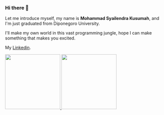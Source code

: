 ### Hi there 👋

Let me introduce myself, my name is **Mohammad Syailendra Kusumah**, and I'm just graduated from Diponegoro University.

I'll make my own world in this vast programming jungle, hope I can make something that makes you excited.

My [Linkedin](https://www.linkedin.com/in/syailendra/).

<p align="left">
<a href="https://github.com/SyailendraK">
  <img height="180em" src="https://github-readme-stats-eight-theta.vercel.app/api?username=SyailendraK&show_icons=true&theme=algolia&include_all_commits=true&count_private=true"/>
  <img height="180em" src="https://github-readme-stats-eight-theta.vercel.app/api/top-langs/?username=SyailendraK&layout=compact&langs_count=8&theme=algolia"/>
</a>
</p>
<!--
**SyailendraK/SyailendraK** is a ✨ _special_ ✨ repository because its `README.md` (this file) appears on your GitHub profile.

Here are some ideas to get you started:

- 🔭 I’m currently working on ...
- 🌱 I’m currently learning ...
- 👯 I’m looking to collaborate on ...
- 🤔 I’m looking for help with ...
- 💬 Ask me about ...
- 📫 How to reach me: ...
- 😄 Pronouns: ...
- ⚡ Fun fact: ...
-->
